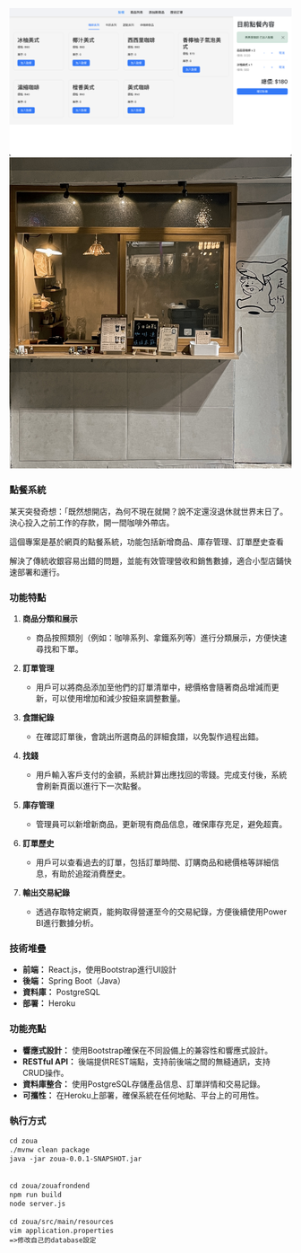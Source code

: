 ![image](./photo/photo.png)
![image](./photo/photo2.jpg )

### 點餐系統

某天突發奇想：「既然想開店，為何不現在就開？說不定還沒退休就世界末日了。決心投入之前工作的存款，開一間咖啡外帶店。

這個專案是基於網頁的點餐系統，功能包括新增商品、庫存管理、訂單歷史查看

解決了傳統收銀容易出錯的問題，並能有效管理營收和銷售數據，適合小型店鋪快速部署和運行。

### 功能特點

1. **商品分類和展示**
   - 商品按照類別（例如：咖啡系列、拿鐵系列等）進行分類展示，方便快速尋找和下單。

2. **訂單管理**
   - 用戶可以將商品添加至他們的訂單清單中，總價格會隨著商品增減而更新，可以使用增加和減少按鈕來調整數量。

3. **食譜紀錄**
   - 在確認訂單後，會跳出所選商品的詳細食譜，以免製作過程出錯。

4. **找錢**
   - 用戶輸入客戶支付的金額，系統計算出應找回的零錢。完成支付後，系統會刷新頁面以進行下一次點餐。

5. **庫存管理**
   - 管理員可以新增新商品，更新現有商品信息，確保庫存充足，避免超賣。

6. **訂單歷史**
   - 用戶可以查看過去的訂單，包括訂單時間、訂購商品和總價格等詳細信息，有助於追蹤消費歷史。

7. **輸出交易紀錄**
   - 透過存取特定網頁，能夠取得營運至今的交易紀錄，方便後續使用Power BI進行數據分析。

### 技術堆疊

- **前端：** React.js，使用Bootstrap進行UI設計
- **後端：** Spring Boot（Java）
- **資料庫：** PostgreSQL
- **部署：** Heroku

### 功能亮點

- **響應式設計：** 使用Bootstrap確保在不同設備上的兼容性和響應式設計。
- **RESTful API：** 後端提供REST端點，支持前後端之間的無縫通訊，支持CRUD操作。
- **資料庫整合：** 使用PostgreSQL存儲產品信息、訂單詳情和交易記錄。
- **可攜性：** 在Heroku上部署，確保系統在任何地點、平台上的可用性。

### 執行方式
```
cd zoua
./mvnw clean package
java -jar zoua-0.0.1-SNAPSHOT.jar


cd zoua/zouafrondend
npm run build
node server.js

cd zoua/src/main/resources
vim application.properties
=>修改自己的database設定
```

